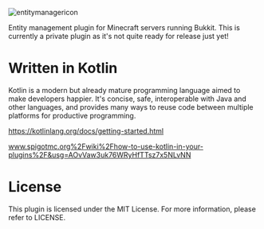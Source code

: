 ![entitymanagericon](https://user-images.githubusercontent.com/60233722/106801298-32faff80-6627-11eb-830a-255c6d50d56d.PNG)

Entity management plugin for Minecraft servers running Bukkit. This is currently a private plugin as it's not quite ready for release just yet!

# Written in Kotlin

Kotlin is a modern but already mature programming language aimed to make developers happier. It's concise, safe, interoperable with Java and other languages, and provides many ways to reuse code between multiple platforms for productive programming.

https://kotlinlang.org/docs/getting-started.html

www.spigotmc.org%2Fwiki%2Fhow-to-use-kotlin-in-your-plugins%2F&usg=AOvVaw3uk76WRyHfTTsz7x5NLvNN

# License

This plugin is licensed under the MIT License. For more information, please refer to LICENSE.

